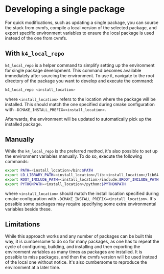 # Developing a single package

For quick modifications, such as updating a single package, you can source the stack from cvmfs, compile a local version of the selected package, and export specific environment variables to ensure the local package is used instead of the one from cvmfs.

## With `k4_local_repo`

`k4_local_repo` is a helper command to simplify setting up the environment for single package development. This command becomes available immediately after sourcing the environment. To use it, navigate to the root directory of the package you want to develop and execute the command:

```bash
k4_local_repo <install_location>
```

where `<install_location>` refers to the location where the package will be installed. This should match the one specified during cmake configuration with `-DCMAKE_INSTALL_PREFIX=<install_location>`.

Afterwards, the environment will be updated to automatically pick up the installed package.

## Manually

While the `k4_local_repo` is the preferred method, it's also possible to set up the environment variables manually. To do so, execute the following commands:

```bash
export PATH=<install_location>/bin:$PATH
export LD_LIBRARY_PATH=<install_location>/lib:<install_location>/lib64:$LD_LIBRARY_PATH
export ROOT_INCLUDE_PATH=<install_location>/include:$ROOT_INCLUDE_PATH
export PYTHONPATH=<install_location>/python:$PYTHONPATH
```

where `<install_location>` should match the install location specified during cmake configuration with `-DCMAKE_INSTALL_PREFIX=<install_location>`. It's possible some packages may require specifying some extra environmental variables beside these.

## Limitations

While this approach works and any number of packages can be built this way, it is cumbersome to do so for many packages, as one has to repeat the cycle of configuring, building, and installing and then exporting the environment variables as many times as packages are installed. It is possible to miss packages, and then the cvmfs version will be used instead of the local one without notice. It's also cumbersome to reproduce the environment at a later time.
